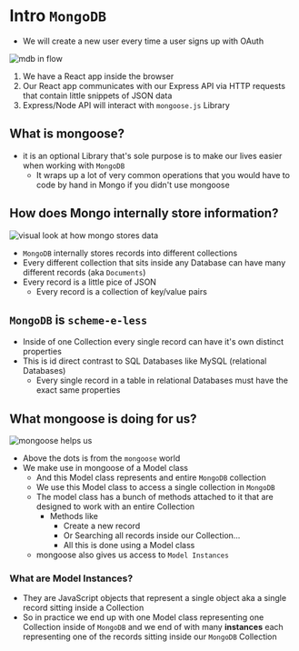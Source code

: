 # Intro `MongoDB`
* We will create a new user every time a user signs up with OAuth

![mdb in flow](https://i.imgur.com/Iq02L6r.png)

1. We have a React app inside the browser
2. Our React app communicates with our Express API via HTTP requests that contain little snippets of JSON data
3. Express/Node API will interact with `mongoose.js` Library

## What is mongoose?
* it is an optional Library that's sole purpose is to make our lives easier when working with `MongoDB`
    - It wraps up a lot of very common operations that you would have to code by hand in Mongo if you didn't use mongoose

## How does Mongo internally store information?
![visual look at how mongo stores data](https://i.imgur.com/e4xdCIE.png)

* `MongoDB` internally stores records into different collections
* Every different collection that sits inside any Database can have many different records (aka `Documents`)
* Every record is a little pice of JSON
    - Every record is a collection of key/value pairs

## `MongoDB` is `scheme-e-less`
* Inside of one Collection every single record can have it's own distinct properties
* This is id direct contrast to SQL Databases like MySQL (relational Databases)
    - Every single record in a table in relational Databases must have the exact same properties

## What mongoose is doing for us?
![mongoose helps us](https://i.imgur.com/KK4TFX8.png)

* Above the dots is from the `mongoose` world
* We make use in mongoose of a Model class
    - And this Model class represents and entire `MongoDB` collection
    - We use this Model class to access a single collection in `MongoDB`
    - The model class has a bunch of methods attached to it that are designed to work with an entire Collection
        - Methods like
            + Create a new record
            + Or Searching all records inside our Collection...
            + All this is done using a Model class
    - mongoose also gives us access to `Model Instances`

### What are Model Instances?
* They are JavaScript objects that represent a single object aka a single record sitting inside a Collection
* So in practice we end up with one Model class representing one Collection inside of `MongoDB` and we end of with many **instances** each representing one of the records sitting inside our `MongoDB` Collection  
